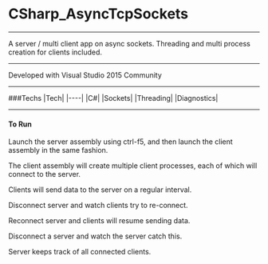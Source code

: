 # CSharp_AsyncTcpSockets

---

A server / multi client app on async sockets. Threading and multi process creation for clients included.

---

Developed with Visual Studio 2015 Community

---

###Techs
|Tech|
|----|
|C#|
|Sockets|
|Threading|
|Diagnostics|

---

#### To Run
Launch the server assembly using ctrl-f5, and then launch the client assembly in the same fashion.

The client assembly will create multiple client processes, each of which will connect to the server.

Clients will send data to the server on a regular interval.

Disconnect server and watch clients try to re-connect.

Reconnect server and clients will resume sending data.

Disconnect a server and watch the server catch this.

Server keeps track of all connected clients.
